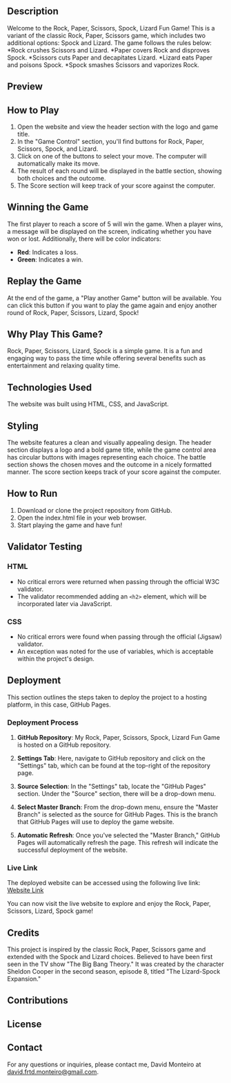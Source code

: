 ## Description

Welcome to the Rock, Paper, Scissors, Spock, Lizard Fun Game! This is a variant of the classic Rock, Paper, Scissors game, which includes two additional options: Spock and Lizard.
The game follows the rules below:
*Rock crushes Scissors and Lizard.
*Paper covers Rock and disproves Spock.
*Scissors cuts Paper and decapitates Lizard.
*Lizard eats Paper and poisons Spock.
*Spock smashes Scissors and vaporizes Rock.


## Preview

## How to Play
1.	Open the website and view the header section with the logo and game title.
2.	In the "Game Control" section, you'll find buttons for Rock, Paper, Scissors, Spock, and Lizard.
3.	Click on one of the buttons to select your move. The computer will automatically make its move.
4.	The result of each round will be displayed in the battle section, showing both choices and the outcome. 
5.	The Score section will keep track of your score against the computer.

## Winning the Game
The first player to reach a score of 5 will win the game. When a player wins, a message will be displayed on the screen, indicating whether you have won or lost. Additionally, there will be color indicators:
- **Red**: Indicates a loss.
- **Green**: Indicates a win.

## Replay the Game
At the end of the game, a "Play another Game" button will be available. You can click this button if you want to play the game again and enjoy another round of Rock, Paper, Scissors, Lizard, Spock!


## Why Play This Game?
Rock, Paper, Scissors, Lizard, Spock is a simple game. It is a fun and engaging way to pass the time while offering several benefits such as entertainment and relaxing quality time.

## Technologies Used

The website was built using HTML, CSS, and JavaScript.

## Styling
The website features a clean and visually appealing design. The header section displays a logo and a bold game title, while the game control area has circular buttons with images representing each choice. The battle section shows the chosen moves and the outcome in a nicely formatted manner. The score section keeps track of your score against the computer.
## How to Run
1.	Download or clone the project repository from GitHub.
2.	Open the index.html file in your web browser.
3.	Start playing the game and have fun!

## Validator Testing

### HTML

- No critical errors were returned when passing through the official W3C validator.
- The validator recommended adding an `<h2>` element, which will be incorporated later via JavaScript.

### CSS

- No critical errors were found when passing through the official (Jigsaw) validator.
- An exception was noted for the use of variables, which is acceptable within the project's design.

## Deployment

This section outlines the steps taken to deploy the project to a hosting platform, in this case, GitHub Pages.

### Deployment Process

1. **GitHub Repository**: My Rock, Paper, Scissors, Spock, Lizard Fun Game is hosted on a GitHub repository.

2. **Settings Tab**: Here, navigate to GitHub repository and click on the "Settings" tab, which can be found at the top-right of the repository page.

3. **Source Selection**: In the "Settings" tab, locate the "GitHub Pages" section. Under the "Source" section, there will be a drop-down menu.

4. **Select Master Branch**: From the drop-down menu, ensure the "Master Branch" is selected as the source for GitHub Pages. This is the branch that GitHub Pages will use to deploy the game website.

5. **Automatic Refresh**: Once you've selected the "Master Branch," GitHub Pages will automatically refresh the page. This refresh will indicate the successful deployment of the website.

### Live Link

The deployed website can be accessed using the following live link: [Website Link](https://davidmonteiro.github.io/Rock-Paper-Scissors-Lizard-Spock-Game/)

You can now visit the live website to explore and enjoy the Rock, Paper, Scissors, Lizard, Spock game!

## Credits
This project is inspired by the classic Rock, Paper, Scissors game and extended with the Spock and Lizard choices. Believed to have been first seen in the TV show "The Big Bang Theory." It was created by the character Sheldon Cooper in the second season, episode 8, titled "The Lizard-Spock Expansion."
## Contributions

## License

## Contact
For any questions or inquiries, please contact me, David Monteiro at david.frtd.monteiro@gmail.com.